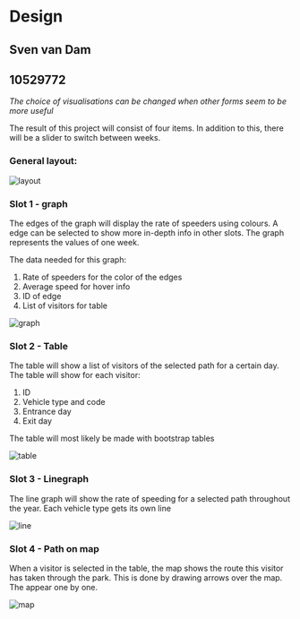 # Design
## Sven van Dam
## 10529772

*The choice of visualisations can be changed when other forms seem to be more useful*

The result of this project will consist of four items. In addition to this, there will be a slider to switch between weeks.

### General layout:
![layout](/doc/layout.jpeg)

### Slot 1 - graph
The edges of the graph will display the rate of speeders using colours. A edge can be selected to show more in-depth info in other slots. The graph represents the values of one  week.

The data needed for this graph:
1. Rate of speeders for the color of the edges
1. Average speed for hover info
1. ID of edge
1. List of visitors for table

![graph](/doc/graph.png)

### Slot 2 - Table
The table will show a list of visitors of the selected path for a certain day. The table will show for each visitor:
1. ID
1. Vehicle type and code
1. Entrance day
1. Exit day

The table will most likely be made with bootstrap tables

![table](/doc/table.jpeg)

### Slot 3 - Linegraph

The line graph will show the rate of speeding for a selected path throughout the year. Each vehicle type gets its own line

![line](/doc/linechart.jpeg)

### Slot 4 - Path on map
When a visitor is selected in the table, the map shows the route this visitor has taken through the park. This is done by drawing arrows over the map. The appear one by one.

![map](/doc/map_path.jpeg)



